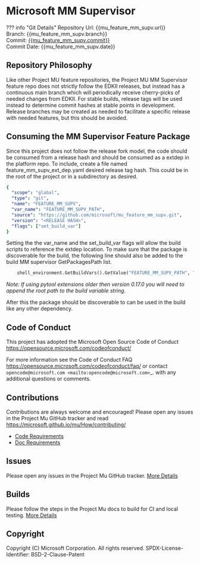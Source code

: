 # Microsoft MM Supervisor

??? info "Git Details"
    Repository Url: {{mu_feature_mm_supv.url}}  
    Branch:         {{mu_feature_mm_supv.branch}}  
    Commit:         [{{mu_feature_mm_supv.commit}}]({{mu_feature_mm_supv.commitlink}})  
    Commit Date:    {{mu_feature_mm_supv.date}}

## Repository Philosophy

Like other Project MU feature repositories, the Project MU MM Supervisor feature repo does not strictly follow the
EDKII releases, but instead has a continuous main branch which will periodically receive cherry-picks of needed changes
from EDKII. For stable builds, release tags will be used instead to determine commit hashes at stable points in development.
Release branches may be created as needed to facilitate a specific release with needed features, but this should be avoided.

## Consuming the MM Supervisor Feature Package

Since this project does not follow the release fork model, the code should be
consumed from a release hash and should be consumed as a extdep in the platform
repo. To include, create a file named feature_mm_supv_ext_dep.yaml desired release
tag hash. This could be in the root of the project or in a subdirectory as
desired.

```yaml
{
  "scope": "global",
  "type": "git",
  "name": "FEATURE_MM_SUPV",
  "var_name": "FEATURE_MM_SUPV_PATH",
  "source": "https://github.com/microsoft/mu_feature_mm_supv.git",
  "version": "<RELEASE HASH>",
  "flags": ["set_build_var"]
}
```

Setting the the var_name and the set_build_var flags will allow the build scripts
to reference the extdep location. To make sure that the package is discoverable
for the build, the following line should also be added to the build
MM supervisor GetPackagesPath list.

```python
    shell_environment.GetBuildVars().GetValue("FEATURE_MM_SUPV_PATH", "")
```

*Note: If using pytool extensions older then version 0.17.0 you will need to
append the root path to the build variable string.*

After this the package should be discoverable to can be used in the build like
any other dependency.

## Code of Conduct

This project has adopted the Microsoft Open Source Code of Conduct https://opensource.microsoft.com/codeofconduct/

For more information see the Code of Conduct FAQ https://opensource.microsoft.com/codeofconduct/faq/
or contact `opencode@microsoft.com <mailto:opencode@microsoft.com>`_. with any additional questions or comments.

## Contributions

Contributions are always welcome and encouraged!
Please open any issues in the Project Mu GitHub tracker and read https://microsoft.github.io/mu/How/contributing/

* [Code Requirements](https://microsoft.github.io/mu/CodeDevelopment/requirements/)
* [Doc Requirements](https://microsoft.github.io/mu/DeveloperDocs/requirements/)

## Issues

Please open any issues in the Project Mu GitHub tracker. [More
Details](https://microsoft.github.io/mu/How/contributing/)


## Builds

Please follow the steps in the Project Mu docs to build for CI and local
testing. [More Details](https://microsoft.github.io/mu/CodeDevelopment/compile/)

## Copyright

Copyright (C) Microsoft Corporation. All rights reserved.
SPDX-License-Identifier: BSD-2-Clause-Patent

